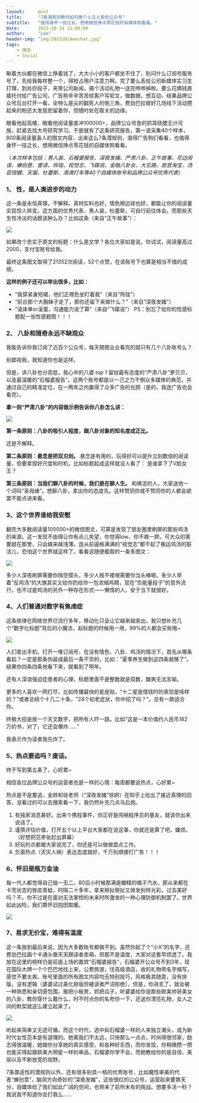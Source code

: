 ```yaml
---
layout:     post
title:      "7条潜规则教你如何做个人见人爱的公众号"
subtitle:   "值得身怀一技之长，想用微信挣点零花钱的自媒体狗看看。"
date:       2015-10-24 12:00:00
author:     "Lee"
header-img: “img/20151024wechat.jpg"
tags:
    - 微信
    - Social
---
```


瞅着大伙都在微信上挣着钱了，大大小小的客户都坐不住了，别问什么订阅号服务号了，先给我每样整一个，得抢占用户注意力啊。完了要么丢给公司新媒体实习生打理，到处抄段子，夹带公司新闻，搞个活动礼物一送完哗哗掉粉。要么花俩钱直接托付给广告公司，广告狗辛辛苦苦给客户写软文，做数据，想互动，结果品牌公众号后台打开一看，全特么是尖的戳死人的倒三角，费劲巴拉做好几场线下活动攒起来的粉还大发慈悲留着你，但随时处在取关的边缘。


眼看他起高楼，眼看他阅读量直冲100000+，品牌公众号急的抓耳挠腮无计可施，赶紧去找大号研究学习。于是就有了这条研究报告，第一波采集40个样本，800条阅读量喜人的图文内容，出来这么7条潜规则，值得广告狗们看看，也值得身怀一技之长，想用微信挣点零花钱的自媒体狗看看。


（*本次样本包括：男人装、石榴婆报告、深夜发媸、严肃八卦、正午故事、花边阅读、蝉创意、壹读、玲珑、视觉志、飞碟说、金融八卦女、大忘路、故宫淘宝、汤臣倍健、天猫、杜蕾斯、滴滴打车等40个自媒体账号和品牌公众号优秀代表*）
 
### 1、 性，是人类进步的动力

这一条是永恒真理，不解释。真材实料也好，情色擦边球也好，都能让你的阅读量实现惊人转变。这方面的优秀代表，男人装，杜蕾斯，可自行前往体会。而那些天生性冷淡的话题该肿么办？比如这条（来自“正午故事”）：

![](http://7xnqez.com1.z0.glb.clouddn.com/20150624111322_43616.png)

如果改个忠实于原文的标题：什么是文学？各位大家如是说。你试试，阅读量高过2000，支付宝账号给我。

最终这条图文取得了21352次阅读，52个点赞，在该账号下也算是相当不错的成绩。


**这样的例子还可以举出很多，比如：**
* “我穿紧身短裙，他们正襟危坐盯着我”（来自“玲珑”）
* “前台那个大胸妹子走了，那你还留下来做什么？”（来自“深夜发媸”）
* “滚床单or滚蛋，沟通能力说了算”（来自“飞碟说”）
PS：别忘了给你的性感标题配一张性感题图！！！


 

### 2、 八卦和猎奇永远不缺观众

我能告诉你我订阅了近百个公众号，每天兢兢业业看完的就只有几个八卦账号么？

别鄙视我，我知道你也是这样。


但是，讲八卦也分高低，我心中的八婆 top 1 留给最有态度的“严肃八卦”萝贝贝，以及最温暖的“石榴婆报告”。这两个账号都是以一己之力干倒众多媒体的典范，并通过自己的精准定位，在一两年之内赢得了众多广告的光顾（是的，我连广告也会看完）。


**拿一则“严肃八卦“的内容做示例告诉你八卦怎么讲：**

![](http://7xnqez.com1.z0.glb.clouddn.com/20150624111420_26231.png)


**第一条原则：八卦的吸引人程度，跟八卦对象的知名度成正比。**

还是不解释。


**第二条原则：悬念是把双刃剑。**
悬念是有用的，玩得好可以提升立刻数倍的阅读量，但要拿捏好尺度和时机，比如标题起成这样就没人看了： 是谁拿下了V脸女王？


**第三条原则：当我们聊八卦的时候，我们是在聊人生。**
和稀泥的人，大家送他一个词叫“圣母婊”。想聊八卦，拿出你的态度先。这样赞同你或不赞同你的人都会欲罢不能点进来看。


 

### 3、这个世界谁给我安慰

翻完大多数阅读量100000+的微信图文，可算是发现了朋友圈里刷屏的那些鸡汤的来源。这一发现不由得让你有点儿失望，你觉得low，你不屑一顾，可大众的需要就在那里，只会越来越浅薄。连从前逼格满满的“视觉志”都干起了搬运鸡汤的脏活儿，恐怕这个世界就这样了。看看这随便截取的一条多图文：

![](http://7xnqez.com1.z0.glb.clouddn.com/20150624111515_76121.png)

多少人深夜刷屏需要你隔空摸头，多少人贱不喽嗖需要你当头棒喝，多少人举着“反鸡汤”的大旗其实又给你扔给你一包浓缩鸡精，现在“负能量段子”的意外流行，也不过是鸡汤的另外一种存在形式——懒惰的人，安于当下就很好。


 
### 4、人们普通对数字有焦虑症

这条铁律在网络世界已流行多年，移动化只会让它越来越突出。我只想补充几个“数字化标题”背后的小魔法，起标题的时候用一用，99%的人都会买账哦~

![](http://7xnqez.com1.z0.glb.clouddn.com/20150624111546_57456.png)

人们拿出手机，打开一堆订阅号，在没有情色、八卦、鸡汤的情况下，首先从哪条看起？一定是那条伪装成最后一条干货的，比如：“夏季养生做到这四条就够了”。结果你四条四条地看下来，就看到了明年。

还有人深谙强迫症患者的心理，标题里面不是整数就是双数，酸爽无法言喻。


更多的人喜欢一网打尽，比如传播最快的星座贴，“十二星座借钱时的表现是啥样的？”或者总结个十几二十条，“24个初老症状，你中招了吗？”，总有一款适合你。


终极大招是放一个天文数字，把所有人吓一跳。比如“这是一本价值约人民币182万的书，对了，它还会爆炸……”


我表示作为读者我先炸了。


 

### 5、热点要追吗？废话。

终于写到第五条了，心好累~

相信各位品牌公众号的运营者也是一样的心情：每周都要追热点，心好累~


热点是不是要追，金胖和徐老师（“深夜发媸”徐妍）在知乎上给出了接近真理的回答，没看过的可以去搜索看一下，我仍然补充几点马后炮。


1. 有独家消息甚好。出来个携程事件，你正好是闯祸程序员的基友，就该你出来说话了。
2. 谨慎评估价值，打开五个以上平台大家都在说这事，你就还是算了吧，嫌烦。（好想把范李张赶出屏幕）
3. 好玩的点都被大家说完了，你还是可以做做盘点工作。
4. 负面热点（天灾人祸）表达态度就好，千万别顺便打广告！！！


 

### 6、怀旧是瓶万金油

每一代人都觉得自己独一无二。80后小时候那满是糖精的橘子汽水，那从来都在卡壳状态的铁皮青蛙，时隔二十多年，拿来掰扯掰扯又焕发别样光彩。过去美好吗？不。你不过是在面对无法掌控的未来时所激发的一种心理防御机制罢了。世界如此凶险，我们靠怀旧抱团取暖。

![](http://7xnqez.com1.z0.glb.clouddn.com/20150624111652_66713.png)



### 7、易求无价宝，难得有温度

这一条放到最后来说，因为大多数账号都做不到。虽然你起了个“小X“的名字，还费劲巴拉画个卡通头像天天跟读者卖萌，但那不是温度，大家对这套早烦透了。我放在这里的榜样仍是前面上场的嘉宾“石榴婆报告”，石榴婆开公众号不到3年，现在国际大牌一个个巴巴地找上来，公费旅游，住高级酒店，收的礼物带名字缩写，感觉不要太爽。账号里面的所有图文内容均无特别技巧，风格极其随意，没有排版，没有逻辑（婆婆试过美化排版但被读者严词拒绝），但是，你进去了，就会被一种熟悉和亲切感包围，搬把小板凳，抓把瓜子，听婆婆给你说那些欧美帅哥美女的八卦，教你穿什么戴什么，时不时点你的名夸你一下，还送你漂亮礼物，女人之间的默契就这么建立起来了。

![](http://7xnqez.com1.z0.glb.clouddn.com/20150624111722_26304.png)


听起来简单又无迹可循，而这个时代，选中如石榴婆一样的人来独立潮头，成为新时代女性范本是有道理的。她离我们不太远，只快那么一点点，时尚得很邻家，励志得很温暖，她跟你分享她的真实感受，和各种好东西，而你发现，你稍微攒一攒也能买得起跟欧美大明星一样的单品，石榴婆你学不会，而她教给你的是自信、美丽以及不断放宽的视野。
 
7条普适性的潜规则以外，还有很多别具一格的优秀账号，比如魔性审美的代表“蝉创意”，脑洞方向奇妙的“深夜发媸”，这些很红的公众号，运营起来要靠天分，自媒体给了我们如此广阔的空间，也带来了前所未有的挑战。想要多活一秒？我说我不知道你会打我么……
